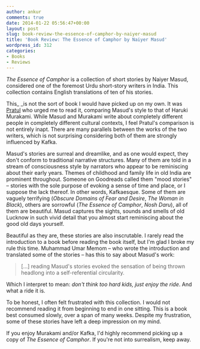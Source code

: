 ```yaml
---
author: ankur
comments: true
date: 2014-01-22 05:56:47+00:00
layout: post
slug: book-review-the-essence-of-camphor-by-naiyer-masud
title: 'Book Review: The Essence of Camphor by Naiyer Masud'
wordpress_id: 312
categories:
- Books
- Reviews
---
```


_The Essence of Camphor_ is a collection of short stories by Naiyer Masud, considered one of the foremost Urdu short-story writers in India. This collection contains English translations of ten of his stories.

This_ _is not the sort of book I would have picked up on my own. It was [Pratul](http://pratul.in) who urged me to read it, comparing Masud's style to that of Haruki Murakami. While Masud and Murakami write about completely different people in completely different cultural contexts, I feel Pratul's comparison is not entirely inapt. There are many parallels between the works of the two writers, which is not surprising considering both of them are strongly influenced by Kafka.

Masud's stories are surreal and dreamlike, and as one would expect, they don't conform to traditional narrative structures. Many of them are told in a stream of consciousness style by narrators who appear to be reminiscing about their early years. Themes of childhood and family life in old India are prominent throughout. Someone on Goodreads called them "mood stories" – stories with the sole purpose of evoking a sense of time and place, or I suppose the lack thereof. In other words, Kafkaesque. Some of them are vaguely terrifying (_Obscure Domains of Fear and Desire_, _The Woman in Black_), others are sorrowful (_The Essence of Camphor_, _Nosh Daru_), all of them are beautiful. Masud captures the sights, sounds and smells of old Lucknow in such vivid detail that you almost start reminiscing about the good old days yourself.

Beautiful as they are, these stories are also inscrutable. I rarely read the introduction to a book before reading the book itself, but I'm glad I broke my rule this time. Muhammad Umar Memom – who wrote the introduction and translated some of the stories – has this to say about Masud's work:


> [...] reading Masud's stories evoked the sensation of being thrown headlong into a self-referential circularity.


Which I interpret to mean: _don't think too hard kids, just enjoy the ride_. And what a ride it is.

To be honest, I often felt frustrated with this collection. I would not recommend reading it from beginning to end in one sitting. This is a book best consumed slowly, over a span of many weeks. Despite my frustration, some of these stories have left a deep impression on my mind.

If you enjoy Murakami and/or Kafka, I'd highly recommend picking up a copy of _The Essence of Camphor_. If you're not into surrealism, keep away.
